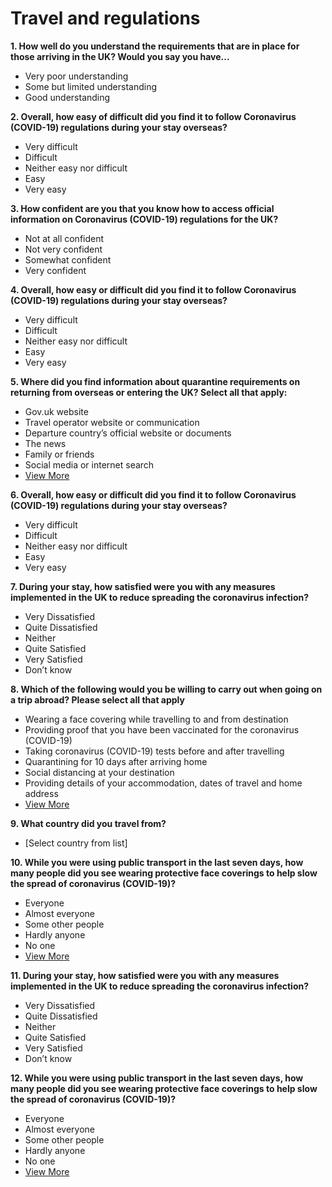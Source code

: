 # Travel and regulations

**1. How well do you understand the requirements that are in place for those arriving in the UK? Would you say you have...**

- Very poor understanding
- Some but limited understanding
- Good understanding

**2. Overall, how easy of difficult did you find it to follow Coronavirus (COVID-19) regulations during your stay overseas?**

- Very difficult
- Difficult
- Neither easy nor difficult
- Easy
- Very easy

**3. How confident are you that you know how to access official information on Coronavirus (COVID-19) regulations for the UK?**

- Not at all confident
- Not very confident
- Somewhat confident
- Very confident

**4. Overall, how easy or difficult did you find it to follow Coronavirus (COVID-19) regulations during your stay overseas?**

- Very difficult
- Difficult
- Neither easy nor difficult
- Easy
- Very easy

**5. Where did you find information about quarantine requirements on returning from overseas or entering the UK? Select all that apply:**

- Gov.uk website
- Travel operator website or communication
- Departure country’s official website or documents
- The news
- Family or friends
- Social media or internet search
- [View More](/)

**6. Overall, how easy or difficult did you find it to follow Coronavirus (COVID-19) regulations during your stay overseas?**

- Very difficult
- Difficult
- Neither easy nor difficult
- Easy
- Very easy

**7. During your stay, how satisfied were you with any measures implemented in the UK to reduce spreading the coronavirus infection?**

- Very Dissatisfied
- Quite Dissatisfied
- Neither
- Quite Satisfied
- Very Satisfied
- Don’t know

**8. Which of the following would you be willing to carry out when going on a trip abroad? Please select all that apply**

- Wearing a face covering while travelling to and from destination
- Providing proof that you have been vaccinated for the coronavirus (COVID-19)
- Taking coronavirus (COVID-19) tests before and after travelling
- Quarantining for 10 days after arriving home
- Social distancing at your destination
- Providing details of your accommodation, dates of travel and home address
- [View More](/)

**9. What country did you travel from?**

- [Select country from list]

**10. While you were using public transport in the last seven days, how many people did you see wearing protective face coverings to help slow the spread of coronavirus (COVID-19)?**

- Everyone
- Almost everyone
- Some other people
- Hardly anyone
- No one
- [View More](/)

**11. During your stay, how satisfied were you with any measures implemented in the UK to reduce spreading the coronavirus infection?**

- Very Dissatisfied
- Quite Dissatisfied
- Neither
- Quite Satisfied
- Very Satisfied
- Don’t know

**12. While you were using public transport in the last seven days, how many people did you see wearing protective face coverings to help slow the spread of coronavirus (COVID-19)?**

- Everyone
- Almost everyone
- Some other people
- Hardly anyone
- No one
- [View More](/)
